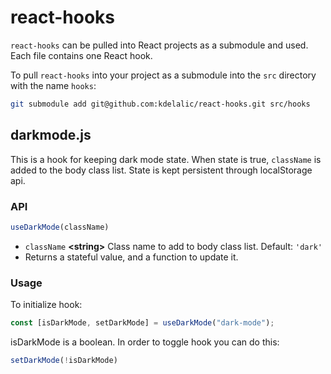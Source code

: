 # react-hooks

`react-hooks` can be pulled into React projects as a submodule and used. Each file contains one React hook.

To pull `react-hooks` into your project as a submodule into the `src` directory with the name `hooks`:

```bash
git submodule add git@github.com:kdelalic/react-hooks.git src/hooks
```

## darkmode.js

This is a hook for keeping dark mode state. When state is true, `className` is added to the body class list. State is kept persistent through localStorage api.

### API

```javascript
useDarkMode(className)
```

- `className` __\<string\>__ Class name to add to body class list. Default: `'dark'`
- Returns a stateful value, and a function to update it.

### Usage

To initialize hook:

```javascript
const [isDarkMode, setDarkMode] = useDarkMode("dark-mode");
```

isDarkMode is a boolean. In order to toggle hook you can do this:

```javascript
setDarkMode(!isDarkMode)
```
